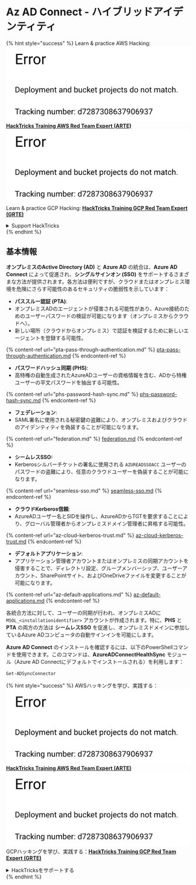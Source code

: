 # Az AD Connect - ハイブリッドアイデンティティ

{% hint style="success" %}
Learn & practice AWS Hacking:<img src="../../../../.gitbook/assets/image (1) (1).png" alt="" data-size="line">[**HackTricks Training AWS Red Team Expert (ARTE)**](https://training.hacktricks.xyz/courses/arte)<img src="../../../../.gitbook/assets/image (1) (1).png" alt="" data-size="line">\
Learn & practice GCP Hacking: <img src="../../../../.gitbook/assets/image (2).png" alt="" data-size="line">[**HackTricks Training GCP Red Team Expert (GRTE)**<img src="../../../../.gitbook/assets/image (2).png" alt="" data-size="line">](https://training.hacktricks.xyz/courses/grte)

<details>

<summary>Support HackTricks</summary>

* Check the [**subscription plans**](https://github.com/sponsors/carlospolop)!
* **Join the** 💬 [**Discord group**](https://discord.gg/hRep4RUj7f) or the [**telegram group**](https://t.me/peass) or **follow** us on **Twitter** 🐦 [**@hacktricks\_live**](https://twitter.com/hacktricks\_live)**.**
* **Share hacking tricks by submitting PRs to the** [**HackTricks**](https://github.com/carlospolop/hacktricks) and [**HackTricks Cloud**](https://github.com/carlospolop/hacktricks-cloud) github repos.

</details>
{% endhint %}

## 基本情報

**オンプレミスのActive Directory (AD)** と **Azure AD** の統合は、**Azure AD Connect** によって促進され、**シングルサインオン (SSO)** をサポートするさまざまな方法が提供されます。各方法は便利ですが、クラウドまたはオンプレミス環境を危険にさらす可能性のあるセキュリティの脆弱性を示しています：

* **パススルー認証 (PTA)**:
* オンプレミスADのエージェントが侵害される可能性があり、Azure接続のためのユーザーパスワードの検証が可能になります（オンプレミスからクラウドへ）。
* 新しい場所（クラウドからオンプレミス）で認証を検証するために新しいエージェントを登録する可能性。

{% content-ref url="pta-pass-through-authentication.md" %}
[pta-pass-through-authentication.md](pta-pass-through-authentication.md)
{% endcontent-ref %}

* **パスワードハッシュ同期 (PHS)**:
* 高特権の自動生成されたAzureADユーザーの資格情報を含む、ADから特権ユーザーの平文パスワードを抽出する可能性。

{% content-ref url="phs-password-hash-sync.md" %}
[phs-password-hash-sync.md](phs-password-hash-sync.md)
{% endcontent-ref %}

* **フェデレーション**:
* SAML署名に使用される秘密鍵の盗難により、オンプレミスおよびクラウドのアイデンティティを偽装することが可能になります。

{% content-ref url="federation.md" %}
[federation.md](federation.md)
{% endcontent-ref %}

* **シームレスSSO:**
* Kerberosシルバーチケットの署名に使用される `AZUREADSSOACC` ユーザーのパスワードの盗難により、任意のクラウドユーザーを偽装することが可能になります。

{% content-ref url="seamless-sso.md" %}
[seamless-sso.md](seamless-sso.md)
{% endcontent-ref %}

* **クラウドKerberos信頼**:
* AzureADユーザー名とSIDを操作し、AzureADからTGTを要求することにより、グローバル管理者からオンプレミスドメイン管理者に昇格する可能性。

{% content-ref url="az-cloud-kerberos-trust.md" %}
[az-cloud-kerberos-trust.md](az-cloud-kerberos-trust.md)
{% endcontent-ref %}

* **デフォルトアプリケーション**:
* アプリケーション管理者アカウントまたはオンプレミスの同期アカウントを侵害することで、ディレクトリ設定、グループメンバーシップ、ユーザーアカウント、SharePointサイト、およびOneDriveファイルを変更することが可能になります。

{% content-ref url="az-default-applications.md" %}
[az-default-applications.md](az-default-applications.md)
{% endcontent-ref %}

各統合方法に対して、ユーザーの同期が行われ、オンプレミスADに `MSOL_<installationidentifier>` アカウントが作成されます。特に、**PHS** と **PTA** の両方の方法は **シームレスSSO** を促進し、オンプレミスドメインに参加しているAzure ADコンピュータの自動サインインを可能にします。

**Azure AD Connect** のインストールを確認するには、以下のPowerShellコマンドを使用できます。このコマンドは、**AzureADConnectHealthSync** モジュール（Azure AD Connectにデフォルトでインストールされる）を利用します：
```powershell
Get-ADSyncConnector
```
{% hint style="success" %}
AWSハッキングを学び、実践する：<img src="../../../../.gitbook/assets/image (1) (1).png" alt="" data-size="line">[**HackTricks Training AWS Red Team Expert (ARTE)**](https://training.hacktricks.xyz/courses/arte)<img src="../../../../.gitbook/assets/image (1) (1).png" alt="" data-size="line">\
GCPハッキングを学び、実践する：<img src="../../../../.gitbook/assets/image (2).png" alt="" data-size="line">[**HackTricks Training GCP Red Team Expert (GRTE)**<img src="../../../../.gitbook/assets/image (2).png" alt="" data-size="line">](https://training.hacktricks.xyz/courses/grte)

<details>

<summary>HackTricksをサポートする</summary>

* [**サブスクリプションプラン**](https://github.com/sponsors/carlospolop)を確認してください！
* **💬 [**Discordグループ**](https://discord.gg/hRep4RUj7f)または[**Telegramグループ**](https://t.me/peass)に参加するか、**Twitter** 🐦 [**@hacktricks\_live**](https://twitter.com/hacktricks\_live)**をフォローしてください。**
* **ハッキングのトリックを共有するには、[**HackTricks**](https://github.com/carlospolop/hacktricks)および[**HackTricks Cloud**](https://github.com/carlospolop/hacktricks-cloud)のGitHubリポジトリにPRを提出してください。**

</details>
{% endhint %}
